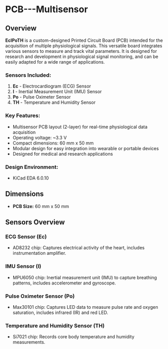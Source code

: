 # PCB---Multisensor

## Overview

**EcIPoTH** is a custom-designed Printed Circuit Board (PCB) intended for the acquisition of multiple physiological signals. This versatile board integrates various sensors to measure and track vital parameters. It is designed for research and development in physiological signal monitoring, and can be easily adapted for a wide range of applications.

### Sensors Included:
1. **Ec** - Electrocardiogram (ECG) Sensor
2. **I** - Inertial Measurement Unit (IMU) Sensor
3. **Po** - Pulse Oximeter Sensor
4. **TH** - Temperature and Humidity Sensor

### Key Features:
- Multisensor PCB layout (2-layer) for real-time physiological data acquisition
- Operating voltage: ~3.3 V
- Compact dimensions: 60 mm x 50 mm
- Modular design for easy integration into wearable or portable devices
- Designed for medical and research applications

### Design Environment:
- KiCad EDA 6.0.10

## Dimensions

- **PCB Size:** 60 mm x 50 mm

## Sensors Overview

### ECG Sensor (Ec)
- AD8232 chip: Captures electrical activity of the heart, includes instrumentation amplifier.
  
### IMU Sensor (I)
- MPU6050 chip: Inertial measurement unit (IMU) to capture breathing patterns, includes accelerometer and gyroscope.

### Pulse Oximeter Sensor (Po)
- Max30101 chip: Captures LED data to measure pulse rate and oxygen saturation, includes infrared (IR) and red LED.

### Temperature and Humidity Sensor (TH)
- Si7021 chip: Records core body temperature and humidity measurements.


